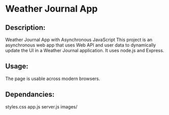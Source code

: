 # Weather Journal App

## Description:

Weather Journal App with Asynchronous JavaScript
This project is an asynchronous web app that uses Web API and user data to dynamically update the UI in a Weather Journal application.
It uses node.js and Express.

## Usage:
The page is usable across modern browsers.


## Dependancies:
styles.css
app.js
server.js
images/




